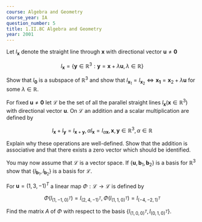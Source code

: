 ```yaml
---
course: Algebra and Geometry
course_year: IA
question_number: 5
title: 1.II.8C Algebra and Geometry
year: 2001
---
```



Let $l_{\mathbf{x}}$ denote the straight line through $\mathbf{x}$ with directional vector $\mathbf{u} \neq \mathbf{0}$

$$l_{\mathbf{x}}=\left\{\mathbf{y} \in \mathbb{R}^{3}: \mathbf{y}=\mathbf{x}+\lambda \mathbf{u}, \lambda \in \mathbb{R}\right\}$$

Show that $l_{\mathbf{0}}$ is a subspace of $\mathbb{R}^{3}$ and show that $l_{\mathbf{x}_{1}}=l_{\mathbf{x}_{2}} \Leftrightarrow \mathbf{x}_{\mathbf{1}}=\mathbf{x}_{2}+\lambda \mathbf{u}$ for some $\lambda \in \mathbb{R}$.

For fixed $\mathbf{u} \neq \mathbf{0}$ let $\mathcal{L}$ be the set of all the parallel straight lines $l_{\mathbf{x}}\left(\mathbf{x} \in \mathbb{R}^{3}\right)$ with directional vector $\mathbf{u}$. On $\mathcal{L}$ an addition and a scalar multiplication are defined by

$$l_{\mathbf{x}}+l_{\mathbf{y}}=l_{\mathbf{x}+\mathbf{y}}, \alpha l_{\mathbf{x}}=l_{\alpha \mathbf{x}}, \mathbf{x}, \mathbf{y} \in \mathbb{R}^{3}, \alpha \in \mathbb{R}$$

Explain why these operations are well-defined. Show that the addition is associative and that there exists a zero vector which should be identified.

You may now assume that $\mathcal{L}$ is a vector space. If $\left\{\mathbf{u}, \mathbf{b}_{1}, \mathbf{b}_{2}\right\}$ is a basis for $\mathbb{R}^{3}$ show that $\left\{l_{\mathbf{b}_{1}}, l_{\mathbf{b}_{2}}\right\}$ is a basis for $\mathcal{L}$.

For $\mathbf{u}=(1,3,-1)^{T}$ a linear map $\Phi: \mathcal{L} \rightarrow \mathcal{L}$ is defined by

$$\Phi\left(l_{(1,-1,0)^{T}}\right)=l_{(2,4,-1)^{T}}, \Phi\left(l_{(1,1,0)^{T}}\right)=l_{(-4,-2,1)^{T}}$$

Find the matrix $A$ of $\Phi$ with respect to the basis $\left\{l_{(1,0,0)^{T}}, l_{(0,1,0)^{T}}\right\}$.